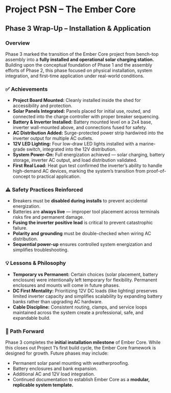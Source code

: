 # **Project PSN – The Ember Core**

## **Phase 3 Wrap-Up – Installation & Application**

### **Overview**

Phase 3 marked the transition of the Ember Core project from bench-top assembly into a **fully installed and operational solar charging station.** Building upon the conceptual foundation of Phase 1 and the assembly efforts of Phase 2, this phase focused on physical installation, system integration, and first-time application under real-world conditions.

### **✅ Achievements**

* **Project Board Mounted:** Cleanly installed inside the shed for accessibility and protection.  
* **Solar Panels Integrated:** Panels placed for initial use, routed, and connected into the charge controller with proper breaker sequencing.  
* **Battery & Inverter Installed:** Battery mounted level on a 2x4 base, inverter wall-mounted above, and connections fused for safety.  
* **AC Distribution Added:** Surge-protected power strip hardwired into the inverter output for multiple AC outlets.  
* **12V LED Lighting:** Four low-draw LED lights installed with a marine-grade switch, integrated into the 12V distribution.  
* **System Power-On:** Full energization achieved — solar charging, battery storage, inverter AC output, and load distribution validated.  
* **First Real Load:** Heat gun test confirmed the inverter’s ability to handle high-demand AC devices, marking the system’s transition from proof-of-concept to practical application.

### **⚠️ Safety Practices Reinforced**

* Breakers must be **disabled during installs** to prevent accidental energization.  
* Batteries are **always live** — improper tool placement across terminals risks fire and permanent damage.  
* **Fusing the inverter positive lead** is critical to prevent catastrophic failure.  
* **Polarity and grounding** must be double-checked when wiring AC distribution.  
* **Sequential power-up** ensures controlled system energization and simplifies troubleshooting.

### **💡 Lessons & Philosophy**

* **Temporary vs Permanent:** Certain choices (solar placement, battery enclosure) were intentionally left temporary for flexibility. Permanent enclosures and mounts will come in future phases.  
* **DC First Mentality:** Prioritizing 12V DC loads (like lighting) preserves limited inverter capacity and simplifies scalability by expanding battery banks rather than upgrading AC hardware.  
* **Cable Discipline:** Consistent routing, clamps, and service loops maintained across the system create a professional, safe, and expandable build.

### **🚀 Path Forward**

Phase 3 completes the **initial installation milestone** of Ember Core. While this closes out Project 1’s first build cycle, the Ember Core framework is designed for growth. Future phases may include:

* Permanent solar panel mounting with weatherproofing.  
* Battery enclosures and bank expansion.  
* Additional AC and 12V load integration.  
* Continued documentation to establish Ember Core as a **modular, replicable system template.**

